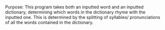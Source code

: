 Purpose: This program takes both an inputted word and an inputted 
dictionary, determining which words in the dictionary rhyme with
the inputted one. This is determined by the splitting of syllables/
pronunciations of all the words contained in the dictionary.
